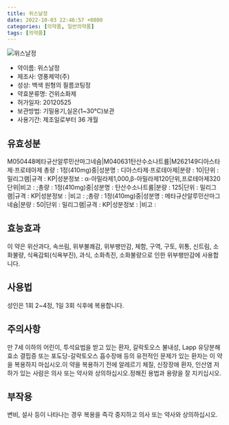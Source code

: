 ```yaml
---
title: 위스날정
date: 2022-10-03 22:46:57 +0800
categories: [의약품, 일반의약품]
tags: [의약품]
---
```

![위스날정](https://nedrug.mfds.go.kr/pbp/cmn/itemImageDownload/152285649754900032)

- 약이름: 위스날정
- 제조사: 영풍제약(주)
- 성상: 백색 원형의 필름코팅정
- 약효분류명: 건위소화제
- 허가일자: 20120525
- 보관방법: 기밀용기,실온(1~30℃)보관
- 사용기간: 제조일로부터 36 개월
## 유효성분
M050448메타규산알루민산마그네슘|M040631탄산수소나트륨|M262149디아스타제·프로테아제
총량 : 1정(410mg)중|성분명 : 디아스타제·프로테아제|분량 : 10|단위 : 밀리그램|규격 : KP|성분정보 : α-아밀라제1,000,β-아밀라제120단위,프로테아제320단위|비고 : ;총량 : 1정(410mg)중|성분명 : 탄산수소나트륨|분량 : 125|단위 : 밀리그램|규격 : KP|성분정보 : |비고 : ;총량 : 1정(410mg)중|성분명 : 메타규산알루민산마그네슘|분량 : 50|단위 : 밀리그램|규격 : KP|성분정보 : |비고 :
## 효능효과
이 약은 위산과다, 속쓰림, 위부불쾌감, 위부팽만감, 체함, 구역, 구토, 위통, 신트림, 소화불량, 식욕감퇴(식욕부진), 과식, 소화촉진, 소화불량으로 인한 위부팽만감에 사용합니다.
## 사용법
성인은 1회 2~4정, 1일 3회 식후에 복용합니다.
## 주의사항
만 7세 이하의 어린이, 투석요법을 받고 있는 환자, 갈락토오스 불내성, Lapp 유당분해효소 결핍증 또는 포도당-갈락토오스 흡수장애 등의 유전적인 문제가 있는 환자는 이 약을 복용하지 마십시오.이 약을 복용하기 전에 알레르기 체질, 신장장애 환자, 인산염 저하가 있는 사람은 의사 또는 약사와 상의하십시오.정해진 용법과 용량을 잘 지키십시오.
## 부작용
변비, 설사 등이 나타나는 경우 복용을 즉각 중지하고 의사 또는 약사와 상의하십시오.
